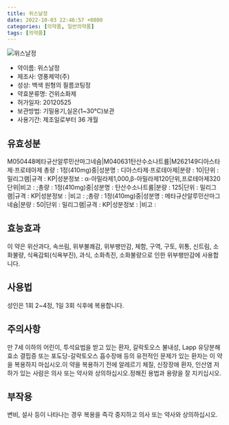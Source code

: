 ```yaml
---
title: 위스날정
date: 2022-10-03 22:46:57 +0800
categories: [의약품, 일반의약품]
tags: [의약품]
---
```

![위스날정](https://nedrug.mfds.go.kr/pbp/cmn/itemImageDownload/152285649754900032)

- 약이름: 위스날정
- 제조사: 영풍제약(주)
- 성상: 백색 원형의 필름코팅정
- 약효분류명: 건위소화제
- 허가일자: 20120525
- 보관방법: 기밀용기,실온(1~30℃)보관
- 사용기간: 제조일로부터 36 개월
## 유효성분
M050448메타규산알루민산마그네슘|M040631탄산수소나트륨|M262149디아스타제·프로테아제
총량 : 1정(410mg)중|성분명 : 디아스타제·프로테아제|분량 : 10|단위 : 밀리그램|규격 : KP|성분정보 : α-아밀라제1,000,β-아밀라제120단위,프로테아제320단위|비고 : ;총량 : 1정(410mg)중|성분명 : 탄산수소나트륨|분량 : 125|단위 : 밀리그램|규격 : KP|성분정보 : |비고 : ;총량 : 1정(410mg)중|성분명 : 메타규산알루민산마그네슘|분량 : 50|단위 : 밀리그램|규격 : KP|성분정보 : |비고 :
## 효능효과
이 약은 위산과다, 속쓰림, 위부불쾌감, 위부팽만감, 체함, 구역, 구토, 위통, 신트림, 소화불량, 식욕감퇴(식욕부진), 과식, 소화촉진, 소화불량으로 인한 위부팽만감에 사용합니다.
## 사용법
성인은 1회 2~4정, 1일 3회 식후에 복용합니다.
## 주의사항
만 7세 이하의 어린이, 투석요법을 받고 있는 환자, 갈락토오스 불내성, Lapp 유당분해효소 결핍증 또는 포도당-갈락토오스 흡수장애 등의 유전적인 문제가 있는 환자는 이 약을 복용하지 마십시오.이 약을 복용하기 전에 알레르기 체질, 신장장애 환자, 인산염 저하가 있는 사람은 의사 또는 약사와 상의하십시오.정해진 용법과 용량을 잘 지키십시오.
## 부작용
변비, 설사 등이 나타나는 경우 복용을 즉각 중지하고 의사 또는 약사와 상의하십시오.
